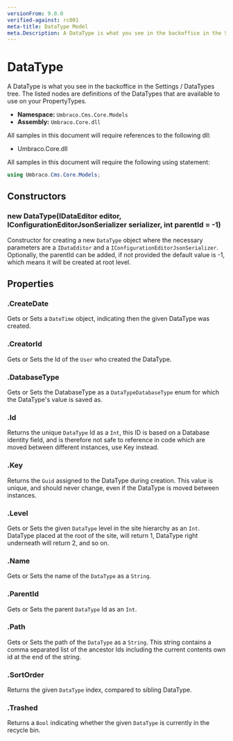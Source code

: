 ```yaml
---
versionFrom: 9.0.0
verified-against: rc001
meta-title: DataType Model
meta.Description: A DataType is what you see in the backoffice in the Settings / DataTypes tree. The listed nodes are definitions of the DataTypes that are available to use on your PropertyTypes.
---
```


# DataType

A DataType is what you see in the backoffice in the Settings / DataTypes tree. The listed nodes are definitions of the DataTypes that are available to use on your PropertyTypes.

* **Namespace:** `Umbraco.Cms.Core.Models`
* **Assembly:** `Umbraco.Core.dll`

All samples in this document will require references to the following dll:

* Umbraco.Core.dll

All samples in this document will require the following using statement:

```csharp
using Umbraco.Cms.Core.Models;
```

## Constructors

### new DataType(IDataEditor editor, IConfigurationEditorJsonSerializer serializer, int parentId = -1)

Constructor for creating a new `DataType` object where the necessary parameters are a `IDataEditor` and a `IConfigurationEditorJsonSerializer`.  Optionally, the parentId can be added, if not provided the default value is -1, which means it will be created at root level.

## Properties

### .CreateDate

Gets or Sets a `DateTime` object, indicating then the given DataType was created.

### .CreatorId

Gets or Sets the Id of the `User` who created the DataType.

### .DatabaseType

Gets or Sets the DatabaseType as a `DataTypeDatabaseType` enum for which the DataType's value is saved as.

### .Id

Returns the unique `DataType` Id as a `Int`, this ID is based on a Database identity field, and is therefore not safe to reference in code which are moved between different instances, use Key instead.

### .Key

Returns the `Guid` assigned to the DataType during creation. This value is unique, and should never change, even if the DataType is moved between instances.

### .Level

Gets or Sets the given `DataType` level in the site hierarchy as an `Int`. DataType placed at the root of the site, will return 1, DataType right underneath will return 2, and so on.

### .Name

Gets or Sets the name of the `DataType` as a `String`.

### .ParentId

Gets or Sets the parent `DataType` Id as an `Int`.

### .Path

Gets or Sets the path of the `DataType` as a `String`. This string contains a comma separated list of the ancestor Ids including the current contents own id at the end of the string.

### .SortOrder

Returns the given `DataType` index, compared to sibling DataType.

### .Trashed

Returns a `Bool` indicating whether the given `DataType` is currently in the recycle bin.
